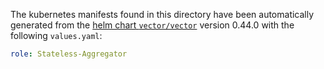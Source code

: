 The kubernetes manifests found in this directory have been automatically generated
from the [helm chart `vector/vector`](https://github.com/vectordotdev/helm-charts/tree/master/charts/vector)
version 0.44.0 with the following `values.yaml`:

```yaml
role: Stateless-Aggregator
```
